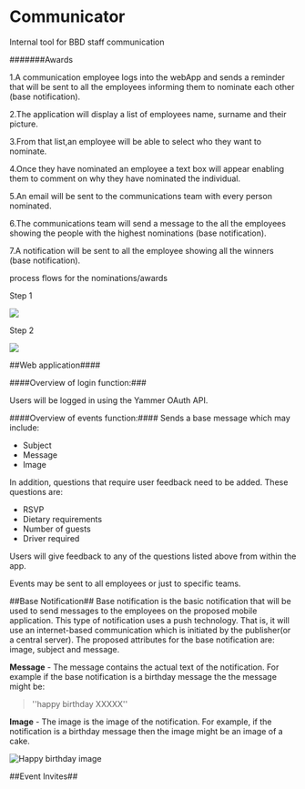 Communicator
============
Internal tool for BBD staff communication

  
#######Awards 

1.A communication employee logs into the webApp and sends
a reminder that will be sent to all the employees informing them to nominate each other (base notification). 

2.The application will display a list of employees name, surname and their picture.

3.From that list,an employee will be able to select who they want to nominate.

4.Once they have nominated an employee a text box will appear enabling them to comment on why they have nominated the individual.

5.An email will be sent to the communications team with every person nominated. 

6.The communications team will send a message to the all the employees showing the people with the highest nominations (base notification). 

7.A notification will be sent to all the employee showing all the winners (base notification).

process flows for the nominations/awards
 

Step 1  

![](http://res.cloudinary.com/dijnw3hev/image/upload/v1375683434/image1_ubmaxr.png)

Step 2 

![](http://res.cloudinary.com/dijnw3hev/image/upload/v1374849966/55_i5movm.jpg)


##Web application####

####Overview of login function:###

Users will be logged in using the Yammer OAuth API.

####Overview of events function:####
Sends a base message which may include: 

- Subject
- Message
- Image

In addition, questions that require user feedback need to be added.
These questions are:

 -  RSVP
 -  Dietary requirements
 -  Number of guests
 -  Driver required

Users will give feedback to any of the questions listed above from within the app.
	
Events may be sent to all employees or just to specific teams.
	
	
	

##Base Notification##
Base notification is the basic notification that will be used to send messages to the employees on the proposed mobile application. This type of notification uses a push technology. That is, it will use an internet-based communication which is initiated by the publisher(or a central server). The proposed attributes for the base notification are: image, subject and message.

**Message** - The message contains the actual text of the notification. For example if the base notification is a birthday message the the message might be:
> ''happy birthday XXXXX'' 


**Image** - The image is the image of the notification. For example, if the notification is a birthday message then the image might be an image of a cake.

![Happy birthday image](https://f.cloud.github.com/assets/1060960/848359/67b215c2-f45d-11e2-8935-ee987ccca3a9.jpg)

##Event Invites##
 





